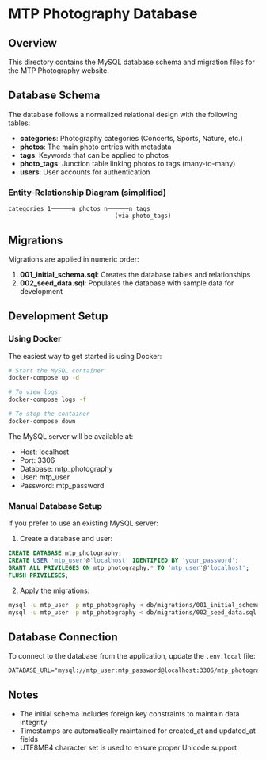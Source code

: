 # MTP Photography Database

## Overview

This directory contains the MySQL database schema and migration files for the MTP Photography website.

## Database Schema

The database follows a normalized relational design with the following tables:

- **categories**: Photography categories (Concerts, Sports, Nature, etc.)
- **photos**: The main photo entries with metadata
- **tags**: Keywords that can be applied to photos
- **photo_tags**: Junction table linking photos to tags (many-to-many)
- **users**: User accounts for authentication

### Entity-Relationship Diagram (simplified)

```
categories 1──────n photos n──────n tags
                              (via photo_tags)
```

## Migrations

Migrations are applied in numeric order:

1. **001_initial_schema.sql**: Creates the database tables and relationships
2. **002_seed_data.sql**: Populates the database with sample data for development

## Development Setup

### Using Docker

The easiest way to get started is using Docker:

```bash
# Start the MySQL container
docker-compose up -d

# To view logs
docker-compose logs -f

# To stop the container
docker-compose down
```

The MySQL server will be available at:
- Host: localhost
- Port: 3306
- Database: mtp_photography
- User: mtp_user
- Password: mtp_password

### Manual Database Setup

If you prefer to use an existing MySQL server:

1. Create a database and user:
```sql
CREATE DATABASE mtp_photography;
CREATE USER 'mtp_user'@'localhost' IDENTIFIED BY 'your_password';
GRANT ALL PRIVILEGES ON mtp_photography.* TO 'mtp_user'@'localhost';
FLUSH PRIVILEGES;
```

2. Apply the migrations:
```bash
mysql -u mtp_user -p mtp_photography < db/migrations/001_initial_schema.sql
mysql -u mtp_user -p mtp_photography < db/migrations/002_seed_data.sql
```

## Database Connection

To connect to the database from the application, update the `.env.local` file:

```
DATABASE_URL="mysql://mtp_user:mtp_password@localhost:3306/mtp_photography"
```

## Notes

- The initial schema includes foreign key constraints to maintain data integrity
- Timestamps are automatically maintained for created_at and updated_at fields
- UTF8MB4 character set is used to ensure proper Unicode support
